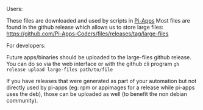 Users:

These files are downloaded and used by scripts in [Pi-Apps](https://github.com/Botspot/pi-apps)
Most files are found in the github release which allows us to store large files: https://github.com/Pi-Apps-Coders/files/releases/tag/large-files

For developers:

Future apps/binaries should be uploaded to the large-files github release. You can do so via the web interface or with the github cli program
`gh release upload large-files path/to/file`

If you have releases that were generated as part of your automation but not directly used by pi-apps (eg: rpm or appimages for a release while pi-apps uses the deb), those can be uploaded as well (to benefit the non debian community).
